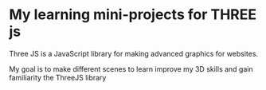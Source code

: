 # My learning mini-projects for THREE js

Three JS is a JavaScript library for making advanced graphics for websites.

My goal is to make different scenes to learn improve my 3D skills and gain familiarity the ThreeJS library
